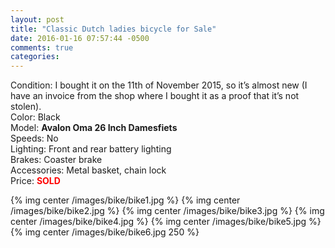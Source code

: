 ```yaml
---
layout: post
title: "Classic Dutch ladies bicycle for Sale"
date: 2016-01-16 07:57:44 -0500
comments: true
categories:
---
```


Condition: I bought it on the 11th of November 2015, so it’s almost new
(I have an invoice from the shop where I bought it as a proof that it’s not stolen).<br />
Color: Black <br />
Model: **Avalon Oma 26 Inch Damesfiets** <br />
Speeds: No <br />
Lighting: Front and rear battery lighting <br />
Brakes: Coaster brake <br />
Accessories: Metal basket, chain lock <br />
Price: **<span style="color:red;">SOLD</span>**

{% img center /images/bike/bike1.jpg %}
{% img center /images/bike/bike2.jpg %}
{% img center /images/bike/bike3.jpg %}
{% img center /images/bike/bike4.jpg %}
{% img center /images/bike/bike5.jpg %}
{% img center /images/bike/bike6.jpg 250 %}
